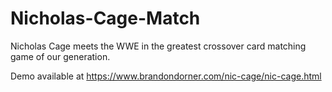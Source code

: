 # Nicholas-Cage-Match
Nicholas Cage meets the WWE in the greatest crossover card matching game of our generation.


Demo available at https://www.brandondorner.com/nic-cage/nic-cage.html
